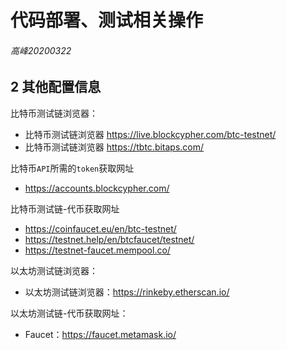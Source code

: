 # 代码部署、测试相关操作
###### 高峰20200322



## 2 其他配置信息


比特币测试链浏览器：
- 比特币测试链浏览器 https://live.blockcypher.com/btc-testnet/
- 比特币测试链浏览器 https://tbtc.bitaps.com/

比特币`API`所需的`token`获取网址
- https://accounts.blockcypher.com/

比特币测试链-代币获取网址
- https://coinfaucet.eu/en/btc-testnet/
- https://testnet.help/en/btcfaucet/testnet/
- https://testnet-faucet.mempool.co/

以太坊测试链浏览器：
- 以太坊测试链浏览器：https://rinkeby.etherscan.io/

以太坊测试链-代币获取网址：
- Faucet：https://faucet.metamask.io/ 

